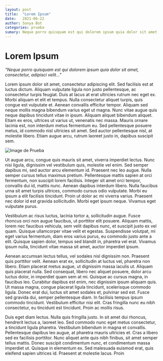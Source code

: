 ```yaml
---
layout: post
title:  "Lorem Ipsum"
date:   2021-06-22
author: Sonya Bot
categories: prueba
sumary: Neque porro quisquam est qui dolorem ipsum quia dolor sit amet, consectetur, adipisci velit...
---
```

# Lorem Ipsum
_"Neque porro quisquam est qui dolorem ipsum quia dolor sit amet, consectetur, adipisci velit..."_

Lorem ipsum dolor sit amet, consectetur adipiscing elit. Sed facilisis est at luctus dictum. Aliquam vulputate ligula non justo pellentesque, ac consectetur turpis feugiat. Duis at lacus at erat ultricies rutrum nec eget ex. Morbi aliquam et elit et tempus. Nulla consectetur aliquet turpis, quis congue est vulputate et. Aenean convallis efficitur tempor. Aliquam sed neque mollis magna bibendum varius eget ut magna. Nunc vitae augue quis neque dapibus tincidunt vitae in ipsum. Aliquam aliquet bibendum aliquet. Etiam ex eros, ultrices ut varius ut, venenatis nec massa. Mauris ornare lacinia est, non interdum metus fermentum eu. Sed pellentesque posuere metus, id commodo nisl ultricies sit amet. Sed auctor pellentesque nisl, at molestie libero. Etiam augue arcu, rutrum laoreet justo in, dapibus suscipit sem.

![Image de Prueba]({{site.baseurl}}/assets/images/la-ultima-cena.jpg)

Ut augue arcu, congue quis mauris sit amet, viverra imperdiet lectus. Nunc nisi ligula, dignissim vel vestibulum quis, molestie vel enim. Sed semper dapibus mi, sed auctor arcu elementum id. Praesent nec leo augue. Nulla semper cursus tellus maximus pretium. Pellentesque mattis sapien at orci fermentum, non suscipit lorem facilisis. Integer sit amet orci tempor, convallis dui id, mattis nunc. Aenean dapibus interdum libero. Nulla faucibus urna sit amet turpis ultrices, commodo cursus odio vulputate. Morbi eu ipsum a elit facilisis tincidunt. Proin ut dolor ac mi viverra varius. Praesent nec dolor id est gravida sollicitudin. Morbi eget ipsum neque. Vivamus eget vulputate purus.

Vestibulum ac risus luctus, lacinia tortor a, sollicitudin augue. Fusce rhoncus orci non augue faucibus, ut porttitor elit posuere. Aliquam mattis, lorem nec faucibus vehicula, sem velit dapibus nunc, et suscipit justo ex vel quam. Quisque ullamcorper vitae velit et egestas. Suspendisse volutpat, mi eget varius fermentum, diam eros varius purus, eu commodo justo ante a elit. Quisque sapien dolor, tempus sed blandit in, pharetra vel erat. Vivamus ipsum nulla, tincidunt vitae massa sit amet, auctor imperdiet ipsum.

Aenean accumsan lectus tellus, vel sodales nisl dignissim non. Praesent quis porttitor velit. Aenean erat ex, sollicitudin at luctus vel, pharetra non libero. Etiam placerat metus augue, ut dignissim massa iaculis ut. Aliquam quis placerat nulla. Sed consequat, libero nec aliquet posuere, dolor arcu luctus dolor, in imperdiet quam sem at mi. Quisque ac cursus magna, in faucibus leo. Curabitur dapibus est enim, nec dignissim ipsum aliquam quis. Ut massa magna, congue placerat ligula tincidunt, scelerisque commodo ligula. Donec erat dui, luctus sit amet sodales et, pulvinar sed est. Fusce sed gravida dui, semper pellentesque diam. In facilisis tempus ipsum commodo tincidunt. Vestibulum efficitur nisi elit. Cras fringilla nunc eu nibh consectetur, eu tincidunt est tincidunt. Proin ac mollis risus.

Duis eget diam lectus. Nulla quis fringilla justo. In sit amet dui rhoncus, hendrerit lectus a, laoreet leo. Sed commodo nunc eget metus consectetur, a tincidunt ligula pharetra. Vestibulum bibendum in magna et convallis. Pellentesque dapibus leo augue, at pharetra mauris ultricies et. Cras a libero sed ex facilisis porttitor. Nunc aliquet ante quis nibh finibus, sit amet semper tellus mattis. Donec suscipit condimentum nunc, et condimentum massa imperdiet ut. Quisque in elementum ex. Sed malesuada euismod erat, quis eleifend sapien ultrices id. Praesent at molestie lacus. Proin